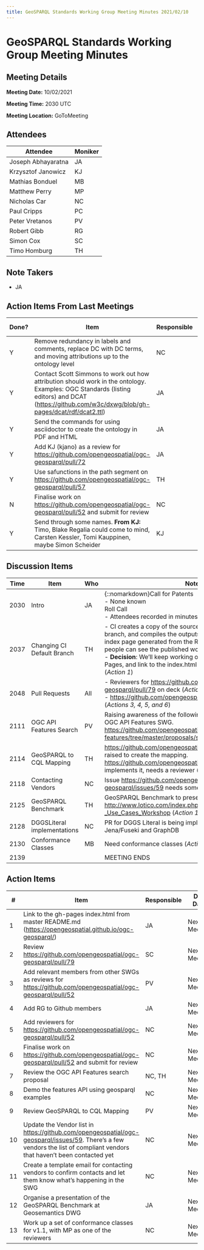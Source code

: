```yaml
---
title: GeoSPARQL Standards Working Group Meeting Minutes 2021/02/10
---
```

# GeoSPARQL Standards Working Group Meeting Minutes
## Meeting Details
**Meeting Date:** 10/02/2021

**Meeting Time:** 2030 UTC

**Meeting Location:** GoToMeeting  

## Attendees

| Attendee | Moniker |
| ---- | ---- |
| Joseph Abhayaratna | JA |
| Krzysztof Janowicz | KJ |
| Mathias Bonduel | MB |
| Matthew Perry | MP |
| Nicholas Car | NC |
| Paul Cripps | PC |
| Peter Vretanos | PV |
| Robert Gibb | RG |
| Simon Cox | SC |
| Timo Homburg | TH |

## Note Takers
- JA

## Action Items From Last Meetings

| Done? | Item | Responsible | Due Date |
| ---- | ---- | ---- | ---- |
| Y | Remove redundancy in labels and comments, replace DC with DC terms, and moving attributions up to the ontology level | NC | Next Meeting |
| Y | Contact Scott Simmons to work out how attribution should work in the ontology. Examples: OGC Standards (listing editors) and DCAT (https://github.com/w3c/dxwg/blob/gh-pages/dcat/rdf/dcat2.ttl) | JA | Next Meeting |
| Y | Send the commands for using asciidoctor to create the ontology in PDF and HTML | JA | Next Meeting |
| Y | Add KJ (kjano) as a review for https://github.com/opengeospatial/ogc-geosparql/pull/72 | JA | Done in Meeting |
| Y | Use safunctions in the path segment on https://github.com/opengeospatial/ogc-geosparql/pull/57 | TH | Next Meeting |
| N | Finalise work on https://github.com/opengeospatial/ogc-geosparql/pull/52 and submit for review | NC | Next Meeting |
| Y | Send through some names. **From KJ:** Timo, Blake Regalia could come to mind, Carsten Kessler, Tomi Kauppinen, maybe Simon Scheider | KJ | Done in Meeting |

## Discussion Items

| Time | Item | Who | Notes |
| ---- | ---- | ---- | ---- |
| 2030 | Intro | JA | {::nomarkdown}Call for Patents <BR/> - None known <BR/> Roll Call <BR/> - Attendees recorded in minutes{:/} |
| 2037 | Changing CI Default Branch | TH | - CI creates a copy of the source files in the gh-pages branch, and compiles the outputs there. We’d like to link to the index page generated from the README.md in master so that people can see the published working <BR/> - **Decision**: We’ll keep working on master, enable GitHub Pages, and link to the index.html from that in the README.md (*Action 1*) |
| 2048 | Pull Requests | All | - Reviewers for https://github.com/opengeospatial/ogc-geosparql/pull/79 on deck (*Action 2*) <BR/> - https://github.com/opengeospatial/ogc-geosparql/pull/52 (*Actions 3, 4, 5, and 6*) |
| 2111 | OGC API Features Search | PV | Raising awareness of the following proposal for search in the OGC API Features SWG. https://github.com/opengeospatial/ogcapi-features/tree/master/proposals/search (*Actions 7 and 8*) |
| 2114 | GeoSPARQL to CQL Mapping | TH | https://github.com/opengeospatial/ogc-geosparql/issues/44 raised to create the mapping. https://github.com/opengeospatial/ogc-geosparql/pull/68 implements it, needs a reviewer (*Action 9*) |
| 2118 | Contacting Vendors | NC | Issue https://github.com/opengeospatial/ogc-geosparql/issues/59 needs some love (*Actions 10 and 11*) |
| 2125 | GeoSPARQL Benchmark | TH | GeoSPARQL Benchmark to presented here: http://www.lotico.com/index.php/Semantic_GeoSpatial_Web_-_Use_Cases_Workshop (*Action 12*) |
| 2128 | DGGSLiteral implementations | NC | PR for DGGS Literal is being implemented as extensions for Jena/Fuseki and GraphDB |
| 2130 | Conformance Classes | MB | Need conformance classes (*Action 13*)
| 2139 | | | MEETING ENDS |

## Action Items

| \# | Item | Responsible | Due Date |
| ---- | ---- | ---- | ---- |
| 1 | Link to the gh-pages index.html from master README.md (https://opengeospatial.github.io/ogc-geosparql/) | JA | Next Meeting |
| 2 | Review https://github.com/opengeospatial/ogc-geosparql/pull/79 | SC | Next Meeting |
| 3 | Add relevant members from other SWGs as reviews for https://github.com/opengeospatial/ogc-geosparql/pull/52 | PV | Next Meeting |
| 4 | Add RG to Github members | JA | Next Meeting |
| 5 | Add reviewers for https://github.com/opengeospatial/ogc-geosparql/pull/52 | NC | Next Meeting |
| 6 | Finalise work on https://github.com/opengeospatial/ogc-geosparql/pull/52 and submit for review | NC | Next Meeting |
| 7 | Review the OGC API Features search proposal | NC, TH | Next Meeting |
| 8 | Demo the features API using geosparql examples | NC | Next Meeting |
| 9 | Review GeoSPARQL to CQL Mapping | PV | Next Meeting |
| 10 | Update the Vendor list in https://github.com/opengeospatial/ogc-geosparql/issues/59. There’s a few vendors the list of compliant vendors that haven’t been contacted yet | NC | Next Meeting |
| 11 | Create a template email for contacting vendors to confirm contacts and let them know what’s happening in the SWG | NC | Next Meeting |
| 12 | Organise a presentation of the GeoSPARQL Benchmark at Geosemantics DWG | JA | Next Meeting |
| 13 | Work up a set of conformance classes for v1.1, with MP as one of the reviewers | NC | Next Meeting |
